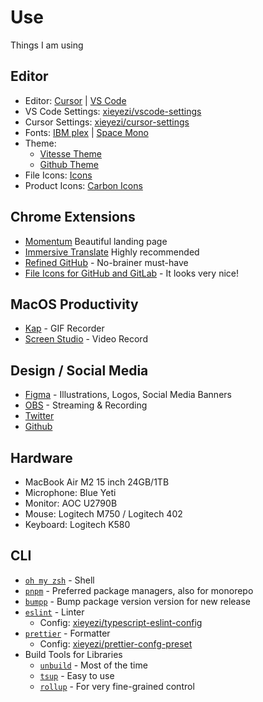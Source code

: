 # Use

Things I am using

## Editor

- Editor: [Cursor](https://www.cursor.com/) |  [VS Code](https://code.visualstudio.com/) 
- VS Code Settings: [xieyezi/vscode-settings](https://github.com/xieyezi/use/blob/main/vscode-setting.json)
- Cursor Settings: [xieyezi/cursor-settings](https://github.com/xieyezi/use/blob/main/cursor-settings.json)
- Fonts: [IBM plex](https://github.com/IBM/plex) | [Space Mono](https://fonts.google.com/specimen/Space+Mono)
- Theme:
  - [Vitesse Theme](https://github.com/antfu/vscode-theme-vitesse)
  - [Github Theme](https://marketplace.visualstudio.com/items?itemName=GitHub.github-vscode-theme)
- File Icons: [Icons](https://marketplace.visualstudio.com/items?itemName=tal7aouy.icons)
- Product Icons: [Carbon Icons](https://github.com/antfu/vscode-icons-carbon)

## Chrome Extensions

- [Momentum](https://chromewebstore.google.com/detail/momentum/laookkfknpbbblfpciffpaejjkokdgca?hl=en-US&utm_source=ext_sidebar) Beautiful landing page
- [Immersive Translate](https://chromewebstore.google.com/detail/immersive-translate-web-p/bpoadfkcbjbfhfodiogcnhhhpibjhbnh?hl=en-US&utm_source=ext_sidebar) Highly recommended
- [Refined GitHub](https://chrome.google.com/webstore/detail/refined-github/hlepfoohegkhhmjieoechaddaejaokhf) - No-brainer must-have
- [File Icons for GitHub and GitLab](https://chrome.google.com/webstore/detail/file-icons-for-github-and/ficfmibkjjnpogdcfhfokmihanoldbfe) - It looks very nice!

## MacOS Productivity

- [Kap](https://getkap.co/) - GIF Recorder
- [Screen Studio](https://www.screen.studio/) - Video Record

## Design / Social Media

- [Figma](https://www.figma.com/) - Illustrations, Logos, Social Media Banners
- [OBS](https://obsproject.com/) - Streaming & Recording
- [Twitter](https://twitter.com/xieyezi666)
- [Github](https://github.com/xieyezi)

## Hardware

- MacBook Air M2 15 inch 24GB/1TB
- Microphone: Blue Yeti
- Monitor: AOC U2790B
- Mouse: Logitech M750 / Logitech 402
- Keyboard: Logitech K580

## CLI

- [`oh my zsh`](https://ohmyz.sh/) - Shell
- [`pnpm`](https://pnpm.io/) - Preferred package managers, also for monorepo
- [`bumpp`](https://github.com/antfu/bumpp) - Bump package version version for new release
- [`eslint`](https://eslint.org/) - Linter
  - Config: [xieyezi/typescript-eslint-config](https://github.com/xieyezi/xieyezi-preset/tree/main/packages/typescript-eslint-config)
- [`prettier`](https://prettier.io/) - Formatter
  - Config: [xieyezi/prettier-confg-preset](https://github.com/xieyezi/xieyezi-preset/tree/main/packages/prettier-confg-preset)
- Build Tools for Libraries
  - [`unbuild`](https://github.com/unjs/unbuild) - Most of the time
  - [`tsup`](https://github.com/egoist/tsup) - Easy to use
  - [`rollup`](https://rollupjs.org/) - For very fine-grained control
